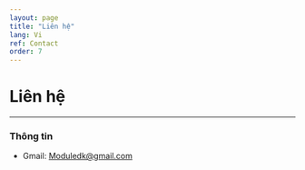 ```yaml
---
layout: page
title: "Liên hệ"
lang: Vi
ref: Contact
order: 7
---
```

# Liên hệ
---

### Thông tin
* Gmail: Moduledk@gmail.com